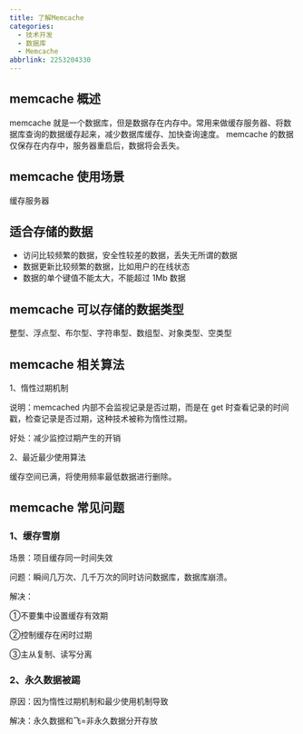 ```yaml
---
title: 了解Memcache
categories:
  - 技术开发
  - 数据库
  - Memcache
abbrlink: 2253204330
---
```


## memcache 概述
memcache 就是一个数据库，但是数据存在内存中。常用来做缓存服务器、将数据库查询的数据缓存起来，减少数据库缓存、加快查询速度。
memcache 的数据仅保存在内存中，服务器重启后，数据将会丢失。

## memcache 使用场景
缓存服务器

## 适合存储的数据
- 访问比较频繁的数据，安全性较差的数据，丢失无所谓的数据
- 数据更新比较频繁的数据，比如用户的在线状态
- 数据的单个键值不能太大，不能超过 1Mb 数据

## memcache 可以存储的数据类型
整型、浮点型、布尔型、字符串型、数组型、对象类型、空类型

## memcache 相关算法

1、惰性过期机制

说明：memcached 内部不会监视记录是否过期，而是在 get 时查看记录的时间戳，检查记录是否过期，这种技术被称为惰性过期。

好处：减少监控过期产生的开销

2、最近最少使用算法

缓存空间已满，将使用频率最低数据进行删除。

## memcache 常见问题

### 1、缓存雪崩

场景：项目缓存同一时间失效

问题：瞬间几万次、几千万次的同时访问数据库，数据库崩溃。

解决：

①不要集中设置缓存有效期

②控制缓存在闲时过期

③主从复制、读写分离

### 2、永久数据被踢

原因：因为惰性过期机制和最少使用机制导致

解决：永久数据和飞=非永久数据分开存放

​                                                                                                                                               